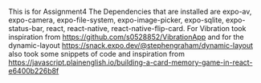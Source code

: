 This is for Assignment4 The Dependencies that are installed are expo-av, expo-camera, expo-file-system, expo-image-picker, expo-sqlite, expo-status-bar, react, react-native, react-native-flip-card.
For Vibration took inspiration from https://github.com/s0528852/VibrationApp
and for the dynamic-layout https://snack.expo.dev/@stephengraham/dynamic-layout
also took some snippets of code and inspiration from https://javascript.plainenglish.io/building-a-card-memory-game-in-react-e6400b226b8f


